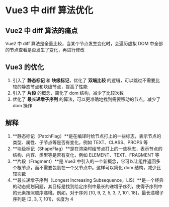 # Vue3 中 diff 算法优化

## Vue2 中 diff 算法的痛点

Vue2 中 diff 算法是全量比较，当某个节点发生变化时，会遍历虚拟 DOM 中全部的节点查看是否发生了变化，再进行修改

## Vue3 的优化

1. 引入了 **静态标记** 和 **块级标记**，优化了 **双端比较** 的逻辑，可以跳过不需要比较的静态节点和块级节点，提高了性能
2. 引入了 **片段** 的概念，简化了 dom 结构，减少了比较次数
3. 优化了 **最长递增子序列** 的算法，可以更准确地找到需要移动的节点，减少了 dom 操作

## 解释

1. **静态标记（PatchFlag）**是在编译时给节点打上的一些标志，表示节点的类型、属性、子节点等是否有变化，例如 TEXT、CLASS、PROPS 等
2. **块级标记（ShapeFlag）**是在渲染时给节点打上的一些标志，表示节点的结构、内容、类型等是否有变化，例如 ELEMENT、TEXT、FRAGMENT 等
3. **片段（Fragment）**是 Vue3 中引入的一个新概念，它可以让组件返回多个根节点，而不需要包裹在一个父节点中。这样可以简化 dom 结构，减少比较次数
4. **最长递增子序列（Longest Increasing Subsequence，LIS）**是一个经典的动态规划问题，其目标是找到给定序列中最长的递增子序列，使得子序列中的元素按照顺序递增。例如，对于序列 [10, 9, 2, 5, 3, 7, 101, 18]，最长递增子序列是 [2, 3, 7, 101]，长度为 4
